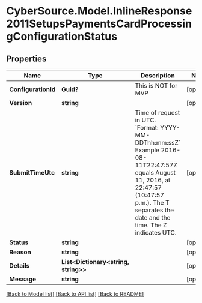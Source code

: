 # CyberSource.Model.InlineResponse2011SetupsPaymentsCardProcessingConfigurationStatus
## Properties

Name | Type | Description | Notes
------------ | ------------- | ------------- | -------------
**ConfigurationId** | **Guid?** | This is NOT for MVP | [optional] 
**Version** | **string** |  | [optional] 
**SubmitTimeUtc** | **string** | Time of request in UTC. &#x60;Format: YYYY-MM-DDThh:mm:ssZ&#x60;  Example 2016-08-11T22:47:57Z equals August 11, 2016, at 22:47:57 (10:47:57 p.m.). The T separates the date and the time. The Z indicates UTC.  | [optional] 
**Status** | **string** |  | [optional] 
**Reason** | **string** |  | [optional] 
**Details** | **List&lt;Dictionary&lt;string, string&gt;&gt;** |  | [optional] 
**Message** | **string** |  | [optional] 

[[Back to Model list]](../README.md#documentation-for-models) [[Back to API list]](../README.md#documentation-for-api-endpoints) [[Back to README]](../README.md)

